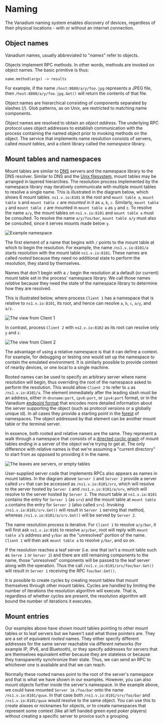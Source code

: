 # Naming

The Vanadium naming system enables discovery of devices, regardless of their
physical locations - with or without an internet connection.

## Object names

Vanadium names, usually abbreviated to "_names_" refer to objects.

Objects implement RPC methods.  In other words, methods are invoked on
object names. The basic primitive is thus:

    name.method(args) -> results

For example, if the name `/host:8080/a/y/foo.jpg` represents a JPEG file, then
`/host:8080/a/y/foo.jpg.Get()` will return the contents of that file.

Object names are hierarchical consisting of components separated by slashes (/).
Glob patterns, as on Unix, are restricted to matching name components.

Object names are resolved to obtain an _object address_. The underlying RPC
protocol uses object addresses to establish communication with the process
containing the named object prior to invoking methods on the object. The service
that implements name resolution consists of servers, called _mount tables_, and
a client library called the _namespace_ library.

## Mount tables and namespaces

Mount tables are similar to [DNS][DNS] servers and the namespace library to the
DNS resolver. Similar to DNS and the [Unix filesystem][Unix filesystem], mount
tables may be arranged in layered hierarchies. The resolution process
implemented by the namespace library may iteratively communicate with multiple
mount tables to resolve a single name. This is illustrated in the diagram
below, which shows 6 mount tables. `ns1.v.io:8101` is the _root_ and
`mount table a`, `mount table b` and `mount table c` are _mounted_ in it as `a`,
`b`, `c`. Similarly, `mount table y` and `mount table z` are mounted in
`mount table a` as `y` and `z`. To resolve the name `a/y`, the mount tables on
`ns1.v.io:8101` and `mount table a` must be consulted. To resolve the name
`a/y/foo/bar`, `mount table a/y` must also be consulted, since it serves
mounts made below `y`.

![Example namespace](https://cdn.rawgit.com/vanadium/docs/blob/master/images/namespace-generic.svg)

The first element of a name that begins with `/` points to the mount table at
which to begin the resolution. For example, the name `/ns1.v.io:8101/a` starts
resolution with the mount table `ns1.v.io:8101`. These names are called _rooted_
because they need no additional state to perform the resolution, they stand by
themselves.

Names that don't begin with a `/` begin the resolution at a default (or
current) mount table set in the process' namespace library. We
call those names _relative_ because they need the state of the namespace
library to determine how they are resolved.

This is illustrated below, where process `Client 1` has a namespace
that is relative to `ns1.v.io:8101`, its root, and hence can resolve
`a`, `b`, `c`, `a/y`, and `a/z`.

![The view from Client 1](https://cdn.rawgit.com/vanadium/docs/blob/master/images/namespace-client1.svg)

In contrast, process `Client 2` with `ns2.v.io:8102` as its root can
resolve only `y` and `z`.

![The view from Client 2](https://cdn.rawgit.com/vanadium/docs/blob/master/images/namespace-client2.svg)

The advantage of using a relative namespace is that it can define a context.
For example, for debugging or testing one would set up the namespace to
contain the emulated environment. It is similarly possible to provide context
of nearby devices, or one local to a single machine.

Rooted names can be used to specify an arbitrary server where name resolution
will begin, thus overriding the root of the namespace asked to perform the
resolution. This would allow `Client 2` to refer to `a` as `/ns1.v.io:8101/a`.
The element immediately after the leading slash must be an address, either in
`dnsname:port`, `ipv6:port`, or `ipv4:port` format, or in the Vanadium
[endpoint format][endpoint] that encodes more detailed information about the
server supporting the object (such as protocol versions or a globally unique
id). In all cases they provide a starting point in the [forest][forest] of
namespaces. The object addressed by that element can be another mount table or
the terminal server.

In essence, both rooted and relative names are the same. They represent a walk
through a namespace that consists of a [directed cyclic graph][DCG] of mount
tables ending in a server of the object we're trying to get at. The only
difference with relative names is that we're assuming a "current directory" to
start from as opposed to providing it in the name.

![The leaves are servers, or empty tables](https://cdn.rawgit.com/vanadium/docs/blob/master/images/namespace-with-servers.svg)

User-supplied server code that implements RPCs also appears as names in mount
tables. In the diagram above `Server 1` and `Server 2` provide a server called
`srv` that can be accessed as `/ns1.v.io:8101/srv`, which will
resolve to the server hosted by `Server 1` and `/ns1.v.io:8101/a/srv`,
which will resolve to the server hosted by `Server 2`. The mount table at
`ns1.v.io:8101` contains the entry for `Server 1` (as `srv`) and the
mount table at `mount table a` contains the entry for
`Server 2` (also called `srv`). Invoking `/ns1.v.io:8101/srv.Get()`
will result in `Server 1` serving that method, whereas
`/ns1.v.io:8101/a/srv.Get()` will be served by `Server 2`.

The name resolution process is iterative. For `Client 1` to resolve `a/y/bar`,
it will first ask `ns1.v.io:8101` to resolve `a/y/bar`, root
will reply with `mount table a`'s address and `y/bar` as the "unresolved"
portion of the name. `Client 1` will then ask `mount table a` to resolve
`y/bar`, and so on.

If the resolution reaches a leaf server (i.e. one that isn't
a mount table such as `Serve 1` or `Server 2`) and there
are still remaining components to the name, those
"unresolved" components will be passed to the leaf server along with the operation.
Thus the call `/ns1.v.io:8101/srv/foo/bar.Get()` will result in `Server 1` receiving
the RPC `foo/bar.Get()`.

It is possible to create cycles
by creating mount tables that mount themselves through other mount tables. Cycles are
handled by limiting the number of iterations the resolution algorithm will
execute. That is, regardless of whether cycles are present, the
resolution algorithm will bound the number of iterations it executes.

## Mount entries

Our examples above have shown mount tables pointing to other mount tables or to
leaf servers but we haven't said what those pointers are.  They are a set of
equivalent _rooted_ names.  They either specify different addresses for the same
server reachable via different networks (for example IP, IPv6, and Bluetooth),
or they specify addresses for servers that are themselves equivalent either
because they are stateless or because they transparently synchronize their
state.  Thus, we can send an RPC to whichever one is available and that we can
reach.

Normally these rooted names point to the root of the server's namespace and that
is what we have shown in our examples.  However, you can also mount objects
further inside the server's namespace.  In the example above, we could have
mounted `Server 1`s `/foo/bar` onto the name `/ns1.v.io:8101/quux`.  In that
case both `/ns1.v.io:8101/srv/foo/bar` and `/ns1.v.io:8101/quux` would resolve
to the same object. You can use this to create aliases or nicknames for objects,
or to create namespaces that represent some context (like all left handed green
eyed poker players) without creating a specific server to provice such a
grouping.

[DCG]: http://en.wikipedia.org/wiki/Cycle_graph#Directed_cycle_graph
[DNS]: http://en.wikipedia.org/wiki/Domain_Name_System
[forest]: http://en.wikipedia.org/wiki/Forest_(graph_theory)#forest
[Unix Filesystem]: http://en.wikipedia.org/wiki/Unix_File_System
[endpoint]: ../glossary.md#endpoint

